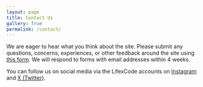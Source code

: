 ```yaml
---
layout: page
title: Contact Us
gallery: True
permalink: /contact/
---
```


We are eager to hear what you think about the site. Please submit any questions, concerns, experiences, or other feedback around the site using [this form](https://forms.gle/dv8bAaag4L3BjMeAA). We will respond to forms with email addresses within 4 weeks.

You can follow us on social media via the LifexCode accounts on [Instagram](https://www.instagram.com/life_x_code/) and [X (Twitter)](https://x.com/life_x_code).